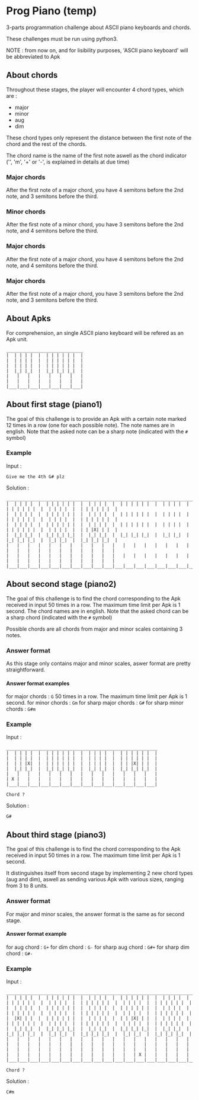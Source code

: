 # Prog Piano (temp)

3-parts programmation challenge about ASCII piano keyboards and chords.

These challenges must be run using python3.

NOTE : from now on, and for lisibility purposes, 'ASCII piano keyboard' will be abbreviated to Apk

## About chords

Throughout these stages, the player will encounter 4 chord types, which are :

* major
* minor
* aug
* dim

These chord types only represent the distance between the first note of the chord and the rest of the chords.

The chord name is the name of the first note aswell as the chord indicator ('', 'm', '+' or '-', is explained in details at due time)

### Major chords

After the first note of a major chord, you have 4 semitons before the 2nd note, and 3 semitons before the third.

### Minor chords

After the first note of a minor chord, you have 3 semitons before the 2nd note, and 4 semitons before the third.

### Major chords

After the first note of a major chord, you have 4 semitons before the 2nd note, and 4 semitons before the third.

### Major chords

After the first note of a major chord, you have 3 semitons before the 2nd note, and 3 semitons before the third.


## About Apks

For comprehension, an single ASCII piano keyboard will be refered as an Apk unit. 

```
_____________________________
|  | | | |  |  | | | | | |  |
|  | | | |  |  | | | | | |  |
|  | | | |  |  | | | | | |  |
|  |_| |_|  |  |_| |_| |_|  |
|   |   |   |   |   |   |   |
|   |   |   |   |   |   |   |
|___|___|___|___|___|___|___|
```

## About first stage (piano1)

The goal of this challenge is to provide an Apk with a certain note marked 12 times in a row (one for each possible note).
The note names are in english. Note that the asked note can be a sharp note (indicated with the `#` symbol)

### Example

Input :

```
Give me the 4th G# plz
``` 

Solution :

```
_________________________________________________________________________________________________________________
|  | | | |  |  | | | | | |  |  | | | |  |  | | | | | |  |  | | | |  |  | | | | | |  |  | | | |  |  | | | | | |  |
|  | | | |  |  | | | | | |  |  | | | |  |  | | | | | |  |  | | | |  |  | | | | | |  |  | | | |  |  | | | | | |  |
|  | | | |  |  | | | | | |  |  | | | |  |  | | | | | |  |  | | | |  |  | | | | | |  |  | | | |  |  | | |X| | |  |
|  |_| |_|  |  |_| |_| |_|  |  |_| |_|  |  |_| |_| |_|  |  |_| |_|  |  |_| |_| |_|  |  |_| |_|  |  |_| |_| |_|  |
|   |   |   |   |   |   |   |   |   |   |   |   |   |   |   |   |   |   |   |   |   |   |   |   |   |   |   |   |
|   |   |   |   |   |   |   |   |   |   |   |   |   |   |   |   |   |   |   |   |   |   |   |   |   |   |   |   |
|___|___|___|___|___|___|___|___|___|___|___|___|___|___|___|___|___|___|___|___|___|___|___|___|___|___|___|___|

``` 

## About second stage (piano2)

The goal of this challenge is to find the chord corresponding to the Apk received in input 50 times in a row. The maximum time limit per Apk is 1 second.
The chord names are in english. Note that the asked chord can be a sharp chord (indicated with the `#` symbol)

Possible chords are all chords from major and minor scales containing 3 notes.

### Answer format

As this stage only contains major and minor scales, aswer format are pretty straightforward.

#### Answer format examples

for major chords : `G` 50 times in a row. The maximum time limit per Apk is 1 second.
for minor chords : `Gm`
for sharp major chords : `G#`
for sharp minor chords : `G#m`

### Example

Input : 

```
_________________________________________________________
|  | | | |  |  | | | | | |  |  | | | |  |  | | | | | |  |
|  | | | |  |  | | | | | |  |  | | | |  |  | | | | | |  |
|  | | |X|  |  | | | | | |  |  | | | |  |  | | |X| | |  |
|  |_| |_|  |  |_| |_| |_|  |  |_| |_|  |  |_| |_| |_|  |
|   |   |   |   |   |   |   |   |   |   |   |   |   |   |
| X |   |   |   |   |   |   |   |   |   |   |   |   |   |
|___|___|___|___|___|___|___|___|___|___|___|___|___|___|

Chord ?
```

Solution :

```
G#
```

## About third stage (piano3)

The goal of this challenge is to find the chord corresponding to the Apk received in input 50 times in a row. The maximum time limit per Apk is 1 second.

It distinguishes itself from second stage by implementing 2 new chord types (aug and dim), aswell as sending various Apk with various sizes, ranging from 3 to 8 units.

### Answer format

For major and minor scales, the answer format is the same as for second stage.

#### Answer format example

for aug chord : `G+`
for dim chord : `G-`
for sharp aug chord : `G#+`
for sharp dim chord : `G#-`

### Example

Input :

```
_____________________________________________________________________________________________________________________________________________
|  | | | |  |  | | | | | |  |  | | | |  |  | | | | | |  |  | | | |  |  | | | | | |  |  | | | |  |  | | | | | |  |  | | | |  |  | | | | | |  |
|  | | | |  |  | | | | | |  |  | | | |  |  | | | | | |  |  | | | |  |  | | | | | |  |  | | | |  |  | | | | | |  |  | | | |  |  | | | | | |  |
|  |X| | |  |  | | | | | |  |  | | | |  |  | | |X| | |  |  | | | |  |  | | | | | |  |  | | | |  |  | | | | | |  |  | | | |  |  | | | | | |  |
|  |_| |_|  |  |_| |_| |_|  |  |_| |_|  |  |_| |_| |_|  |  |_| |_|  |  |_| |_| |_|  |  |_| |_|  |  |_| |_| |_|  |  |_| |_|  |  |_| |_| |_|  |
|   |   |   |   |   |   |   |   |   |   |   |   |   |   |   |   |   |   |   |   |   |   |   |   |   |   |   |   |   |   |   |   |   |   |   |
|   |   |   |   |   |   |   |   |   |   |   |   |   |   |   |   |   |   |   |   |   |   |   |   |   |   |   |   |   |   | X |   |   |   |   |
|___|___|___|___|___|___|___|___|___|___|___|___|___|___|___|___|___|___|___|___|___|___|___|___|___|___|___|___|___|___|___|___|___|___|___|

Chord ?
``` 

Solution : 

```
C#m
```